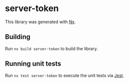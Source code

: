 # server-token

This library was generated with [Nx](https://nx.dev).

## Building

Run `nx build server-token` to build the library.

## Running unit tests

Run `nx test server-token` to execute the unit tests via [Jest](https://jestjs.io).
